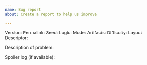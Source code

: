 ```yaml
---
name: Bug report
about: Create a report to help us improve

---
```


Version:
Permalink:
Seed:
Logic:
Mode:
Artifacts:
Difficulty:
Layout Descriptor:

Description of problem:

Spoiler log (if available):

